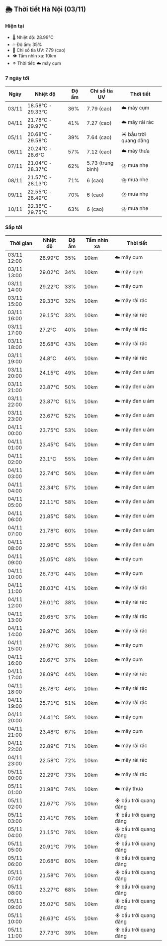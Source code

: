 ## 🌦️ Thời tiết Hà Nội (03/11)

### Hiện tại

- 🌡️ Nhiệt độ: 28.99℃
- 💦 Độ ẩm: 35%
- 🌟 Chỉ số tia UV: 7.79 (cao)
- 👁️ Tầm nhìn xa: 10km
- ☂️ Thời tiết: ☁️ mây cụm

### 7 ngày tới

| Ngày | Nhiệt độ | Độ ẩm | Chỉ số tia UV | Thời tiết |
| --- | --- | --- | --- | --- |
| 03/11 | 18.58℃ - 29.33℃ | 36% | 7.79 (cao) | ☁️ mây cụm |
| 04/11 | 21.78℃ - 29.97℃ | 41% | 7.27 (cao) | ☁️ mây rải rác |
| 05/11 | 20.68℃ - 29.58℃ | 39% | 7.64 (cao) | ☀️ bầu trời quang đãng |
| 06/11 | 20.24℃ - 28.6℃ | 57% | 7.12 (cao) | ☁️ mây thưa |
| 07/11 | 21.04℃ - 28.37℃ | 62% | 5.73 (trung bình) | ⛈️ mưa nhẹ |
| 08/11 | 21.57℃ - 28.13℃ | 71% | 6 (cao) | ⛈️ mưa nhẹ |
| 09/11 | 22.55℃ - 28.49℃ | 70% | 6 (cao) | ⛈️ mưa nhẹ |
| 10/11 | 22.36℃ - 29.75℃ | 63% | 6 (cao) | ⛈️ mưa nhẹ |

### Sắp tới

| Thời gian | Nhiệt độ | Độ ẩm | Tầm nhìn xa | Thời tiết |
| --- | --- | --- | --- | --- |
| 03/11 12:00 | 28.99℃ | 35% | 10km | ☁️ mây cụm |
| 03/11 13:00 | 29.02℃ | 34% | 10km | ☁️ mây cụm |
| 03/11 14:00 | 29.22℃ | 33% | 10km | ☁️ mây cụm |
| 03/11 15:00 | 29.33℃ | 32% | 10km | ☁️ mây rải rác |
| 03/11 16:00 | 29.15℃ | 33% | 10km | ☁️ mây rải rác |
| 03/11 17:00 | 27.2℃ | 40% | 10km | ☁️ mây rải rác |
| 03/11 18:00 | 25.68℃ | 43% | 10km | ☁️ mây rải rác |
| 03/11 19:00 | 24.8℃ | 46% | 10km | ☁️ mây rải rác |
| 03/11 20:00 | 24.15℃ | 49% | 10km | ☁️ mây đen u ám |
| 03/11 21:00 | 23.87℃ | 50% | 10km | ☁️ mây đen u ám |
| 03/11 22:00 | 23.87℃ | 51% | 10km | ☁️ mây đen u ám |
| 03/11 23:00 | 23.67℃ | 52% | 10km | ☁️ mây đen u ám |
| 04/11 00:00 | 23.75℃ | 53% | 10km | ☁️ mây đen u ám |
| 04/11 01:00 | 23.45℃ | 54% | 10km | ☁️ mây đen u ám |
| 04/11 02:00 | 23.1℃ | 55% | 10km | ☁️ mây đen u ám |
| 04/11 03:00 | 22.74℃ | 56% | 10km | ☁️ mây đen u ám |
| 04/11 04:00 | 22.34℃ | 57% | 10km | ☁️ mây đen u ám |
| 04/11 05:00 | 22.11℃ | 58% | 10km | ☁️ mây đen u ám |
| 04/11 06:00 | 21.85℃ | 58% | 10km | ☁️ mây đen u ám |
| 04/11 07:00 | 21.78℃ | 60% | 10km | ☁️ mây đen u ám |
| 04/11 08:00 | 22.96℃ | 55% | 10km | ☁️ mây đen u ám |
| 04/11 09:00 | 25.05℃ | 48% | 10km | ☁️ mây cụm |
| 04/11 10:00 | 26.73℃ | 44% | 10km | ☁️ mây cụm |
| 04/11 11:00 | 28.03℃ | 41% | 10km | ☁️ mây rải rác |
| 04/11 12:00 | 29.01℃ | 38% | 10km | ☁️ mây rải rác |
| 04/11 13:00 | 29.65℃ | 37% | 10km | ☁️ mây rải rác |
| 04/11 14:00 | 29.97℃ | 36% | 10km | ☁️ mây rải rác |
| 04/11 15:00 | 29.97℃ | 36% | 10km | ☁️ mây cụm |
| 04/11 16:00 | 29.67℃ | 37% | 10km | ☁️ mây cụm |
| 04/11 17:00 | 28.09℃ | 44% | 10km | ☁️ mây rải rác |
| 04/11 18:00 | 26.78℃ | 46% | 10km | ☁️ mây rải rác |
| 04/11 19:00 | 25.71℃ | 51% | 10km | ☁️ mây rải rác |
| 04/11 20:00 | 24.41℃ | 59% | 10km | ☁️ mây cụm |
| 04/11 21:00 | 23.48℃ | 67% | 10km | ☁️ mây cụm |
| 04/11 22:00 | 22.89℃ | 71% | 10km | ☁️ mây rải rác |
| 04/11 23:00 | 22.58℃ | 72% | 10km | ☁️ mây rải rác |
| 05/11 00:00 | 22.29℃ | 73% | 10km | ☁️ mây rải rác |
| 05/11 01:00 | 21.98℃ | 74% | 10km | ☁️ mây thưa |
| 05/11 02:00 | 21.67℃ | 75% | 10km | ☀️ bầu trời quang đãng |
| 05/11 03:00 | 21.41℃ | 76% | 10km | ☀️ bầu trời quang đãng |
| 05/11 04:00 | 21.15℃ | 78% | 10km | ☀️ bầu trời quang đãng |
| 05/11 05:00 | 20.91℃ | 79% | 10km | ☀️ bầu trời quang đãng |
| 05/11 06:00 | 20.68℃ | 80% | 10km | ☀️ bầu trời quang đãng |
| 05/11 07:00 | 21.58℃ | 76% | 10km | ☀️ bầu trời quang đãng |
| 05/11 08:00 | 23.27℃ | 68% | 10km | ☀️ bầu trời quang đãng |
| 05/11 09:00 | 25.02℃ | 58% | 10km | ☀️ bầu trời quang đãng |
| 05/11 10:00 | 26.63℃ | 45% | 10km | ☀️ bầu trời quang đãng |
| 05/11 11:00 | 27.73℃ | 39% | 10km | ☀️ bầu trời quang đãng |
